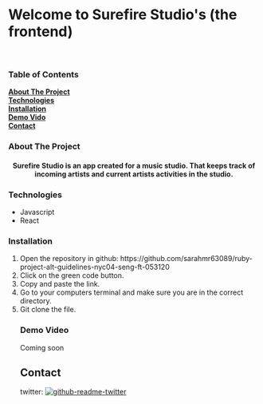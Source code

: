 <h1>Welcome to Surefire Studio's (the frontend) </h1>
<br>


<!-- TABLE OF CONTENTS -->

 ### Table of Contents

 **[About The Project](#about-the-project)**<br> 
 **[Technologies](#technologies)**<br>
 **[Installation](#installation)**<br>
 **[Demo Vido](#demo)**<br>
 **[Contact](#contact)**<br>
     
 ### About The Project 
 <h4 align="center"> Surefire Studio is an app created for a music studio. That keeps track of incoming artists and current artists activities in the studio. </h4>
 
### Technologies
<ul>
 <li>Javascript</li>
 <li> React</li>
</ul>


### Installation
<ol>
<li>Open the repository in github: https://github.com/sarahmr63089/ruby-project-alt-guidelines-nyc04-seng-ft-053120 </li>
 <li>Click on the green code button. </li>
 <li>Copy and paste the link. </li>
 <li>Go to your computers terminal and make sure you are in the correct directory. </li>
 <li>Git clone the file.</li>
</ul>
 
 ### Demo Video
  Coming soon
 
 ## Contact 
 twitter: [![github-readme-twitter](https://github-readme-twitter.gazf.vercel.app/api?id=jacintacodes)](https://github.com/gazf/github-readme-twitter)
 

 
